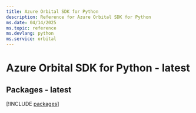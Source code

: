 ```yaml
---
title: Azure Orbital SDK for Python
description: Reference for Azure Orbital SDK for Python
ms.date: 04/14/2025
ms.topic: reference
ms.devlang: python
ms.service: orbital
---
```

# Azure Orbital SDK for Python - latest
## Packages - latest
[!INCLUDE [packages](orbital-index.md)]
